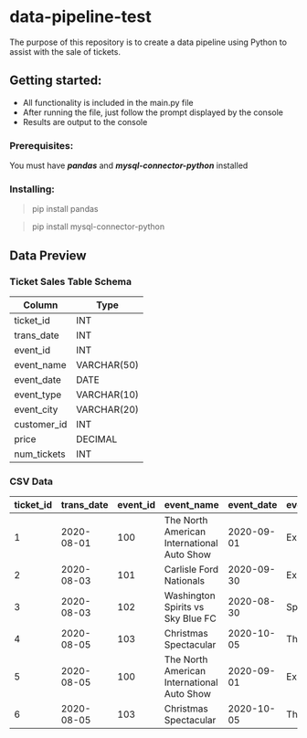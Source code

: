 # data-pipeline-test
The purpose of this repository is to create a data pipeline using Python to assist with the sale of tickets.


## Getting started:
- All functionality is included in the main.py file
- After running the file, just follow the prompt displayed by the console
- Results are output to the console

### Prerequisites:
  You must have ***pandas*** and ***mysql-connector-python*** installed

### Installing:

> pip install pandas

> pip install mysql-connector-python

## Data Preview

### Ticket Sales Table Schema

| Column | Type |
---------| ------
| ticket_id | INT |
| trans_date | INT |
| event_id | INT |
| event_name | VARCHAR(50) |
| event_date | DATE |
| event_type | VARCHAR(10) |
| event_city | VARCHAR(20) |
| customer_id | INT |
| price | DECIMAL |
| num_tickets | INT |

### CSV Data
|ticket_id | trans_date|event_id|event_name                                |event_date|event_type|event_city   |customer_id|price|num_tickets|
|----------|-----------|--------|------------------------------------------|----------|----------|-------------|-----------|-----|-----------|
|1         |2020-08-01 |100     |The North American International Auto Show|2020-09-01|Exhibition|Michigan     |123        |35.00|3          |
|2         |2020-08-03 |101     |Carlisle Ford Nationals                   |2020-09-30|Exhibition|Carlisle     |151        |43.00|1          |
|3         |2020-08-03 |102     |Washington Spirits vs Sky Blue FC         |2020-08-30|Sports    |Washington DC|223        |59.34|5          |
|4         |2020-08-05 |103     |Christmas Spectacular                     |2020-10-05|Theater   |New York     |223        |89.95|2          |
|5         |2020-08-05 |100     |The North American International Auto Show|2020-09-01|Exhibition|Michigan     |126        |35.00|1          |
|6         |2020-08-05 |103     |Christmas Spectacular                     |2020-10-05|Theater   |New York     |1024       |89.95|3          |

